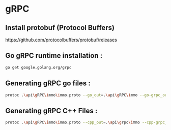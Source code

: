 # gRPC 

## Install protobuf (Protocol Buffers)
https://github.com/protocolbuffers/protobuf/releases

## Go gRPC runtime installation : 
```bash
go get google.golang.org/grpc
```
## Generating gRPC go files : 
```bash
protoc .\api\gRPC\immo\immo.proto --go_out=.\api\gRPC\immo --go-grpc_out=.\api\gRPC\immo
```

## Generating gRPC C++ Files : 
```bash
protoc .\api\gRPC\immo\immo.proto --cpp_out=.\api\grpc\immo --cpp-grpc_out=.\api\grpc\immo
```
